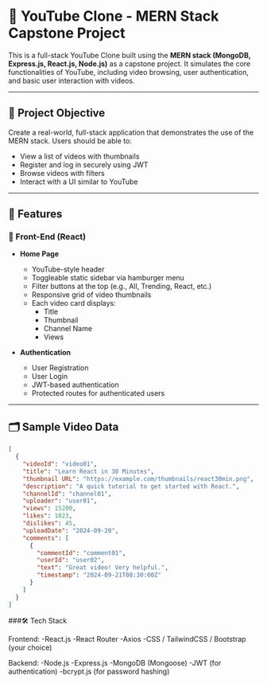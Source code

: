 # 🎥 YouTube Clone - MERN Stack Capstone Project

This is a full-stack YouTube Clone built using the **MERN stack (MongoDB, Express.js, React.js, Node.js)** as a capstone project. It simulates the core functionalities of YouTube, including video browsing, user authentication, and basic user interaction with videos.

---

## 📌 Project Objective

Create a real-world, full-stack application that demonstrates the use of the MERN stack. Users should be able to:
- View a list of videos with thumbnails
- Register and log in securely using JWT
- Browse videos with filters
- Interact with a UI similar to YouTube

---

## 🧩 Features

### 🚀 Front-End (React)
- **Home Page**
  - YouTube-style header
  - Toggleable static sidebar via hamburger menu
  - Filter buttons at the top (e.g., All, Trending, React, etc.)
  - Responsive grid of video thumbnails
  - Each video card displays:
    - Title
    - Thumbnail
    - Channel Name
    - Views

- **Authentication**
  - User Registration
  - User Login
  - JWT-based authentication
  - Protected routes for authenticated users

---

## 🗂 Sample Video Data

```json
[
  {
    "videoId": "video01",
    "title": "Learn React in 30 Minutes",
    "thumbnail URL": "https://example.com/thumbnails/react30min.png",
    "description": "A quick tutorial to get started with React.",
    "channelId": "channel01",
    "uploader": "user01",
    "views": 15200,
    "likes": 1023,
    "dislikes": 45,
    "uploadDate": "2024-09-20",
    "comments": [
      {
        "commentId": "comment01",
        "userId": "user02",
        "text": "Great video! Very helpful.",
        "timestamp": "2024-09-21T08:30:00Z"
      }
    ]
  }
]
```

###🛠️ Tech Stack

Frontend:
-React.js
-React Router
-Axios
-CSS / TailwindCSS / Bootstrap (your choice)

Backend:
-Node.js
-Express.js
-MongoDB (Mongoose)
-JWT (for authentication)
-bcrypt.js (for password hashing)
